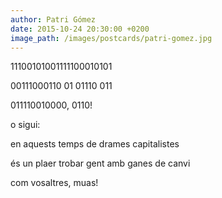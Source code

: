 ```yaml
---
author: Patri Gómez
date: 2015-10-24 20:30:00 +0200
image_path: /images/postcards/patri-gomez.jpg
---
```

11100101001111100010101

00111000110 01 01110 011

011110010000, 0110!

o sigui:

en aquests temps de drames capitalistes

és un plaer trobar gent amb ganes de canvi

com vosaltres, muas!
